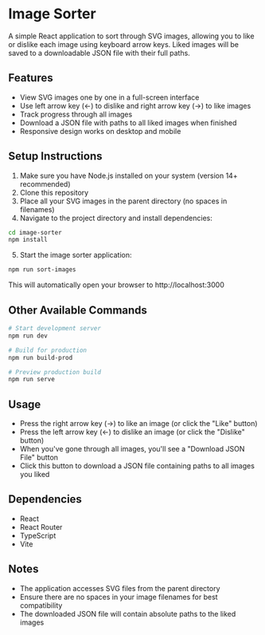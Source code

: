 # Image Sorter

A simple React application to sort through SVG images, allowing you to like or dislike each image using keyboard arrow keys. Liked images will be saved to a downloadable JSON file with their full paths.

## Features

- View SVG images one by one in a full-screen interface
- Use left arrow key (←) to dislike and right arrow key (→) to like images
- Track progress through all images
- Download a JSON file with paths to all liked images when finished
- Responsive design works on desktop and mobile

## Setup Instructions

1. Make sure you have Node.js installed on your system (version 14+ recommended)
2. Clone this repository
3. Place all your SVG images in the parent directory (no spaces in filenames)
4. Navigate to the project directory and install dependencies:

```bash
cd image-sorter
npm install
```

5. Start the image sorter application:

```bash
npm run sort-images
```

This will automatically open your browser to http://localhost:3000

## Other Available Commands

```bash
# Start development server
npm run dev

# Build for production
npm run build-prod

# Preview production build
npm run serve
```

## Usage

- Press the right arrow key (→) to like an image (or click the "Like" button)
- Press the left arrow key (←) to dislike an image (or click the "Dislike" button)
- When you've gone through all images, you'll see a "Download JSON File" button
- Click this button to download a JSON file containing paths to all images you liked

## Dependencies

- React
- React Router
- TypeScript
- Vite

## Notes

- The application accesses SVG files from the parent directory
- Ensure there are no spaces in your image filenames for best compatibility
- The downloaded JSON file will contain absolute paths to the liked images
